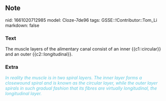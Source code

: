 ## Note
nid: 1661020712985
model: Cloze-7de96
tags: GSSE::!Contributor::Tom_Li
markdown: false

### Text
<div>
  The muscle layers of the alimentary canal consist of an inner
  {{c1::circular}} and an outer {{c2::longitudinal}}.
</div>

### Extra
<div>
  <i><font color="#5FC9E0">In reality the muscle is in two spiral
  layers. The inner layer forms a closewound spiral and is known as
  the circular layer, while the outer layer spirals in such gradual
  fashion that its fibres are virtually longitudinal, the
  longitudinal layer.</font></i>
</div>
